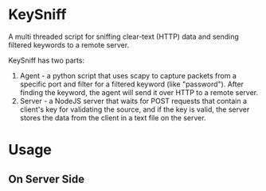 # KeySniff
A multi threaded script for sniffing clear-text (HTTP) data and sending filtered keywords to a remote server.

KeySniff has two parts:
1. Agent - a python script that uses scapy to capture packets from a specific port and filter for a filtered keyword (like "password"). After finding the keyword, the agent will send it over HTTP to a remote server.
2. Server - a NodeJS server that waits for POST requests that contain a client's key for validating the source, and if the key is valid, the server stores the data from the client in a text file on the server.

# Usage

<h2>On Server Side</h2>

